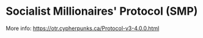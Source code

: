 # Socialist Millionaires' Protocol (SMP)

More info: https://otr.cypherpunks.ca/Protocol-v3-4.0.0.html
